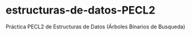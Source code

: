 # estructuras-de-datos-PECL2

Práctica PECL2 de Estructuras de Datos (Árboles Binarios de Busqueda)
